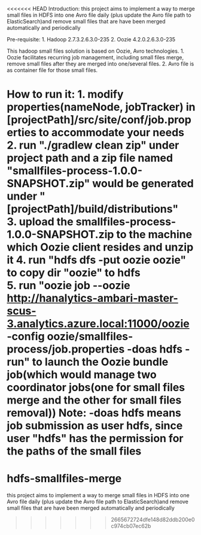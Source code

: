 <<<<<<< HEAD
Introduction:
    this project aims to implement a way to merge small files in HDFS into one Avro file daily (plus update the Avro file path to ElasticSearch)and remove small files that are have been merged automatically and periodically
     
Pre-requisite:
    1. Hadoop 2.7.3.2.6.3.0-235
    2. Oozie 4.2.0.2.6.3.0-235 

This hadoop small files solution is based on Oozie, Avro technologies.
    1. Oozie facilitates recurring job management, including small files merge, remove small files after 
       they are merged into one/several files.
    2. Avro file is as container file for those small files.
    
How to run it:
    1. modify properties(nameNode, jobTracker) in [projectPath]/src/site/conf/job.properties to accommodate your needs 
    2. run "./gradlew clean zip" under project path and a zip file named "smallfiles-process-1.0.0-SNAPSHOT.zip" would be generated under "[projectPath]/build/distributions"  
    3. upload the smallfiles-process-1.0.0-SNAPSHOT.zip to the machine which Oozie client resides and unzip it
    4. run "hdfs dfs -put oozie oozie" to copy dir "oozie" to hdfs  
    5. run "oozie job --oozie http://hanalytics-ambari-master-scus-3.analytics.azure.local:11000/oozie -config oozie/smallfiles-process/job.properties -doas hdfs -run" to launch the Oozie bundle job(which would manage two coordinator jobs(one for small files merge and the other for small files removal))
    Note: -doas hdfs means job submission as user hdfs, since user "hdfs" has the permission for the paths of the small files
=======
# hdfs-smallfiles-merge
this project aims to implement a way to merge small files in HDFS into one Avro file daily (plus update the Avro file path to ElasticSearch)and remove small files that are have been merged automatically and periodically
>>>>>>> 2665672724dfe148d82ddb200e0c974cb07ec62b
